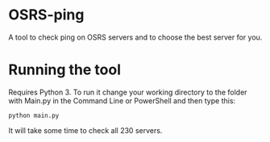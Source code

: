 # OSRS-ping

A tool to check ping on OSRS servers and to choose the best server for you.

# Running the tool

Requires Python 3.
To run it change your working directory to the folder with Main.py in the Command Line or PowerShell and then type this:
```
python main.py
```
It will take some time to check all 230 servers.

